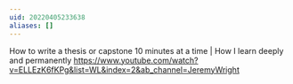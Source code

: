 ```yaml
---
uid: 20220405233638
aliases: []
---
```

How to write a thesis or capstone 10 minutes at a time | How I learn deeply and permanently
https://www.youtube.com/watch?v=ELLEzK6fKPg&list=WL&index=2&ab_channel=JeremyWright